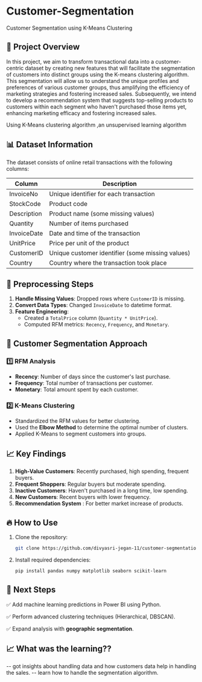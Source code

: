 # Customer-Segmentation
Customer Segmentation using K-Means Clustering

## 📌 Project Overview
In this project, we aim to transform transactional data into a customer-centric dataset by creating new features that will facilitate the segmentation of customers into distinct groups using the K-means clustering algorithm. This segmentation will allow us to understand the unique profiles and preferences of various customer groups, thus amplifying the efficiency of marketing strategies and fostering increased sales. Subsequently, we intend to develop a recommendation system that suggests top-selling products to customers within each segment who haven't purchased those items yet, enhancing marketing efficacy and fostering increased sales.

Using K-Means clustering algorithm ,an unsupervised learning algorithm

## 📊 Dataset Information
The dataset consists of online retail transactions with the following columns:

| Column       | Description                                      |
|-------------|--------------------------------------------------|
| InvoiceNo   | Unique identifier for each transaction          |
| StockCode   | Product code                                    |
| Description | Product name (some missing values)             |
| Quantity    | Number of items purchased                      |
| InvoiceDate | Date and time of the transaction               |
| UnitPrice   | Price per unit of the product                  |
| CustomerID  | Unique customer identifier (some missing values) |
| Country     | Country where the transaction took place       |

## 🔧 Preprocessing Steps
1. **Handle Missing Values**: Dropped rows where `CustomerID` is missing.
2. **Convert Data Types**: Changed `InvoiceDate` to datetime format.
3. **Feature Engineering**:
   - Created a `TotalPrice` column (`Quantity * UnitPrice`).
   - Computed RFM metrics: `Recency`, `Frequency`, and `Monetary`.

## 🚀 Customer Segmentation Approach
### 1️⃣ **RFM Analysis**
- **Recency**: Number of days since the customer's last purchase.
- **Frequency**: Total number of transactions per customer.
- **Monetary**: Total amount spent by each customer.

### 2️⃣ **K-Means Clustering**
- Standardized the RFM values for better clustering.
- Used the **Elbow Method** to determine the optimal number of clusters.
- Applied K-Means to segment customers into groups.

## 📈 Key Findings
1. **High-Value Customers**: Recently purchased, high spending, frequent buyers.
2. **Frequent Shoppers**: Regular buyers but moderate spending.
3. **Inactive Customers**: Haven't purchased in a long time, low spending.
4. **New Customers**: Recent buyers with lower frequency.
5. **Recommendation System** : For better market increase of products.

## 🔥 How to Use
1. Clone the repository:
   ```bash
   git clone https://github.com/divyasri-jegan-11/customer-segmentation.git
   ```
2. Install required dependencies:
   ```bash
   pip install pandas numpy matplotlib seaborn scikit-learn
   ```

## 📌 Next Steps
✅ Add machine learning predictions in Power BI using Python.

✅ Perform advanced clustering techniques (Hierarchical, DBSCAN).

✅ Expand analysis with **geographic segmentation**.

## 📈 What was the learning??

-- got insights about handling data and how customers data help in handling the sales.
-- learn how to handle the segmentation algorithm.



